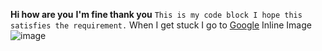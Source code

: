**Hi how are you**
**I'm fine thank you**
```This is my code block I hope this satisfies the requirement.```
When I get stuck I go to [Google](https://www.google.com)
Inline Image ![image](screen-cap-gps1.1.PNG)